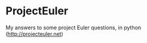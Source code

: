 ProjectEuler
============

My answers to some project Euler questions, in python (http://projecteuler.net)
